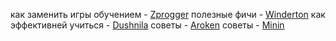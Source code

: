 как заменить игры обучением - [Zprogger](https://www.youtube.com/watch?v=Irf86f1AbeE)
полезные фичи - [Winderton](https://www.youtube.com/watch?v=oQY1VouspmM)
как эффективней учиться - [Dushnila](https://www.youtube.com/watch?v=Mja0M3khxjY)
советы  - [Aroken](https://www.youtube.com/watch?v=Xiy8xwhbmew)
советы - [Minin](https://www.youtube.com/watch?v=iT6P2ajyf2g)

